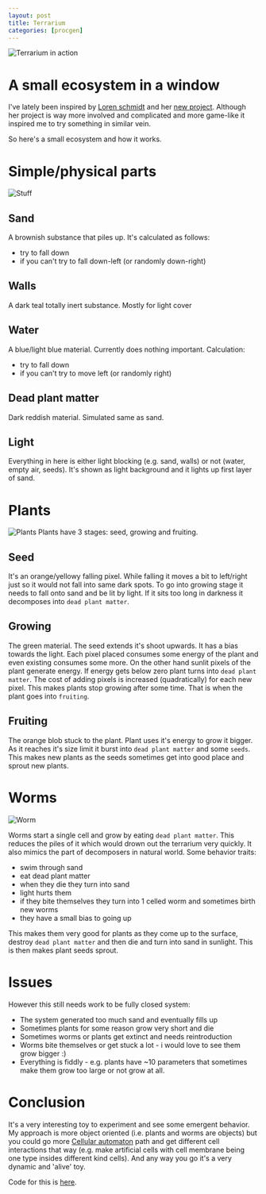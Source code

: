 ```yaml
---
layout: post
title: Terrarium
categories: [procgen]
---
```


![Terrarium in action](https://i.imgur.com/EAF3Mdl.png "Terrarium in action")
# A small ecosystem in a window

I've lately been inspired by [Loren schmidt](https://twitter.com/lorenschmidt) and her [new project](https://twitter.com/hashtag/tygrfav2). Although her project is way more involved and complicated and more game-like it inspired me to try something in similar vein.

So here's a small ecosystem and how it works.

# Simple/physical parts
![Stuff](https://i.imgur.com/uK9fKTm.png "Sand and stuff")

## Sand
A brownish substance that piles up. It's calculated as follows:
* try to fall down
* if you can't try to fall down-left (or randomly down-right)

## Walls
A dark teal totally inert substance. Mostly for light cover

## Water
A blue/light blue material. Currently does nothing important. Calculation:
* try to fall down
* if you can't try to move left (or randomly right)

## Dead plant matter
Dark reddish material. Simulated same as sand.

## Light
Everything in here is either light blocking (e.g. sand, walls) or not (water, empty air, seeds). It's shown as light background and it lights up first layer of sand.

# Plants

![Plants](https://i.imgur.com/2oLIGIU.png "All stages at once")
Plants have 3 stages: seed, growing and fruiting.

## Seed

It's an orange/yellowy falling pixel. While falling it moves a bit to left/right just so it would not fall into same dark spots. To go into growing stage it needs to fall onto sand and be lit by light. If it sits too long in darkness it decomposes into `dead plant matter`.

## Growing

The green material. The seed extends it's shoot upwards. It has a bias towards the light. Each pixel placed consumes some energy of the plant and even existing consumes some more. On the other hand sunlit pixels of the plant generate energy. If energy gets below zero plant turns into `dead plant matter`.
The cost of adding pixels is increased (quadratically) for each new pixel. This makes plants stop growing after some time. That is when the plant goes into `fruiting`.

## Fruiting

The orange blob stuck to the plant. Plant uses it's energy to grow it bigger. As it reaches it's size limit it burst into `dead plant matter` and some `seeds`. This makes new plants as the seeds sometimes get into good place and sprout new plants.

# Worms

![Worm](https://i.imgur.com/4ol2OfN.png "Worm in a pile of dead plant matter")

Worms start a single cell and grow by eating `dead plant matter`. This reduces the piles of it which would drown out the terrarium very quickly. It also mimics the part of decomposers in natural world. Some behavior traits:
* swim through sand
* eat dead plant matter
* when they die they turn into sand
* light hurts them
* if they bite themselves they turn into 1 celled worm and sometimes birth new worms
* they have a small bias to going up

This makes them very good for plants as they come up to the surface, destroy `dead plant matter` and then die and turn into sand in sunlight. This is then makes plant seeds sprout.

# Issues

However this still needs work to be fully closed system:
* The system generated too much sand and eventually fills up
* Sometimes plants for some reason grow very short and die
* Sometimes worms or plants get extinct and needs reintroduction
* Worms bite themselves or get stuck a lot - i would love to see them grow bigger :)
* Everything is fiddly - e.g. plants have ~10 parameters that sometimes make them grow too large or not grow at all.

# Conclusion

It's a very interesting toy to experiment and see some emergent behavior. My approach is more object oriented (i.e. plants and worms are objects) but you could go more [Cellular automaton](https://en.wikipedia.org/wiki/Cellular_automaton) path and get different cell interactions that way (e.g. make artificial cells with cell membrane being one type insides different kind cells). And any way you go it's a very dynamic and 'alive' toy.

Code for this is [here](https://github.com/warmist/PixelDance/blob/master/projects/ecology.lua).